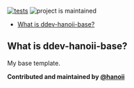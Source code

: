 [![tests](https://github.com/hanoii/ddev-hanoii-base/actions/workflows/tests.yml/badge.svg)](https://github.com/hanoii/ddev-hanoii-base/actions/workflows/tests.yml)
![project is maintained](https://img.shields.io/maintenance/yes/2024.svg)

<!-- toc -->

- [What is ddev-hanoii-base?](#what-is-ddev-hanoii-base)

<!-- tocstop -->

## What is ddev-hanoii-base?

My base template.

**Contributed and maintained by [@hanoii](https://github.com/hanoii)**
